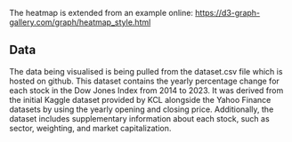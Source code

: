 The heatmap is extended from an example online: https://d3-graph-gallery.com/graph/heatmap_style.html

## Data
The data being visualised is being pulled from the dataset.csv file which is hosted on github. This dataset contains the yearly percentage change for each stock in the Dow Jones Index from 2014 to 2023. It was derived from the initial Kaggle dataset provided by KCL alongside the Yahoo Finance datasets by using the yearly opening and closing price. Additionally, the dataset includes supplementary information about each stock, such as sector, weighting, and market capitalization.



